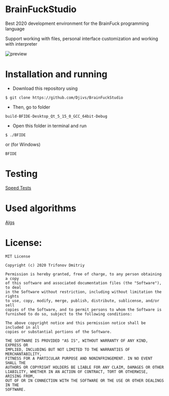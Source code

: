 # BrainFuckStudio

Best 2020 development environment for the BrainFuck programming language

Support working with files, personal interface customization and working with interpreter

![preview](/img/preview.gif)

# Installation and running

- Download this repository using

```
$ git clone https://github.com/Djivs/BrainFuckStudio
```

- Then, go to folder 

```
build-BFIDE-Desktop_Qt_5_15_0_GCC_64bit-Debug
```

- Open this folder in terminal and run

```
$ ./BFIDE
```

or (for Windows)

```
BFIDE
```

# Testing

[Speed Tests](https://github.com/Djivs/BrainFuckStudio/blob/master/SPEEDTESTS.md)

# Used algorithms

[Algs](ALGS.md)



# License:

```
MIT License

Copyright (c) 2020 Trifonov Dmitriy

Permission is hereby granted, free of charge, to any person obtaining a copy
of this software and associated documentation files (the "Software"), to deal
in the Software without restriction, including without limitation the rights
to use, copy, modify, merge, publish, distribute, sublicense, and/or sell
copies of the Software, and to permit persons to whom the Software is
furnished to do so, subject to the following conditions:

The above copyright notice and this permission notice shall be included in all
copies or substantial portions of the Software.

THE SOFTWARE IS PROVIDED "AS IS", WITHOUT WARRANTY OF ANY KIND, EXPRESS OR
IMPLIED, INCLUDING BUT NOT LIMITED TO THE WARRANTIES OF MERCHANTABILITY,
FITNESS FOR A PARTICULAR PURPOSE AND NONINFRINGEMENT. IN NO EVENT SHALL THE
AUTHORS OR COPYRIGHT HOLDERS BE LIABLE FOR ANY CLAIM, DAMAGES OR OTHER
LIABILITY, WHETHER IN AN ACTION OF CONTRACT, TORT OR OTHERWISE, ARISING FROM,
OUT OF OR IN CONNECTION WITH THE SOFTWARE OR THE USE OR OTHER DEALINGS IN THE
SOFTWARE.
```
